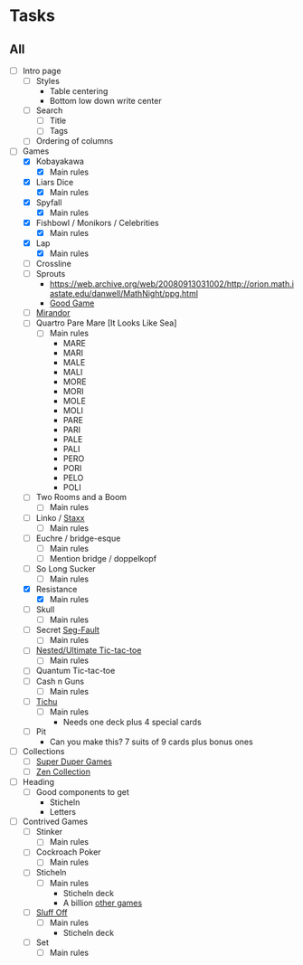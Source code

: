 # Tasks
## All
- [ ] Intro page
	- [ ] Styles
	  + Table centering
	  + Bottom low down write center
	- [ ] Search  
		+ [ ] Title
		+ [ ] Tags
	- [ ] Ordering of columns
- [ ] Games
	+ [X] Kobayakawa
		- [X] Main rules
	+ [X] Liars Dice
		- [X] Main rules
	+ [X] Spyfall
		- [X] Main rules
	+ [X] Fishbowl / Monikors / Celebrities
		- [X] Main rules
	+ [X] Lap
		- [X] Main rules
	+ [ ] Crossline
	+ [ ] Sprouts
		- https://web.archive.org/web/20080913031002/http://orion.math.iastate.edu/danwell/MathNight/ppg.html
		- [Good Game](https://web.archive.org/web/20151117155938/http://www.files.takingthefun.com/sprouts/2011clashgame1/index.html)
	+ [ ] [Mirandor](http://superdupergames.org/rules/mirador.pdf)
	+ [ ] Quartro Pare Mare [It Looks Like Sea]
		- [ ] Main rules
			+ MARE
			+ MARI
			+ MALE
			+ MALI
			+ MORE
			+ MORI
			+ MOLE
			+ MOLI
			+ PARE
			+ PARI
			+ PALE
			+ PALI
			+ PERO
			+ PORI
			+ PELO
			+ POLI
	+ [ ] Two Rooms and a Boom
		- [ ] Main rules
	+ [ ] Linko / [Staxx](https://boardgamegeek.com/boardgame/153065/linko)
		- [ ] Main rules
	+ [ ] Euchre / bridge-esque
		- [ ] Main rules
		- [ ] Mention bridge / doppelkopf
	+ [ ] So Long Sucker
		- [ ] Main rules
	+ [X] Resistance
		- [X] Main rules
	+ [ ] Skull
		- [ ] Main rules
	+ [ ] Secret [Seg-Fault](https://boardgamegeek.com/boardgame/188834/secret-hitler)
		- [ ] Main rules
	+ [ ] [Nested/Ultimate Tic-tac-toe](https://mathwithbaddrawings.com/2013/06/16/ultimate-tic-tac-toe/)
		- [ ] Main rules
	+ [ ] Quantum Tic-tac-toe
	+ [ ] Cash n Guns
		- [ ] Main rules
	+ [ ] [Tichu](https://boardgamegeek.com/boardgame/215/tichu)
		- [ ] Main rules
			+ Needs one deck plus 4 special cards
	+ [ ] Pit
		- Can you make this? 7 suits of 9 cards plus bonus ones
- [ ] Collections
	+ [ ] [Super Duper Games](http://superdupergames.org/login.html)
	+ [ ] [Zen Collection](http://zenseeker.net/BoardGames/PaperPenGames.htm)
- [ ] Heading
	+ [ ] Good components to get
		- Sticheln
		- Letters
- [ ] Contrived Games
	+ [ ] Stinker
		- [ ] Main rules
	+ [ ] Cockroach Poker
		- [ ] Main rules
	+ [ ] Sticheln
		- [ ] Main rules
			+ Sticheln deck
			+ A billion [other games](https://boardgamegeek.com/thread/605358/your-favourite-games-play-sticheln-deck)
	+ [ ] [Sluff Off](https://www.boardgamegeek.com/boardgame/8129/sluff)
		- [ ] Main rules
			+ Sticheln deck
	+ [ ] Set
		- [ ] Main rules
